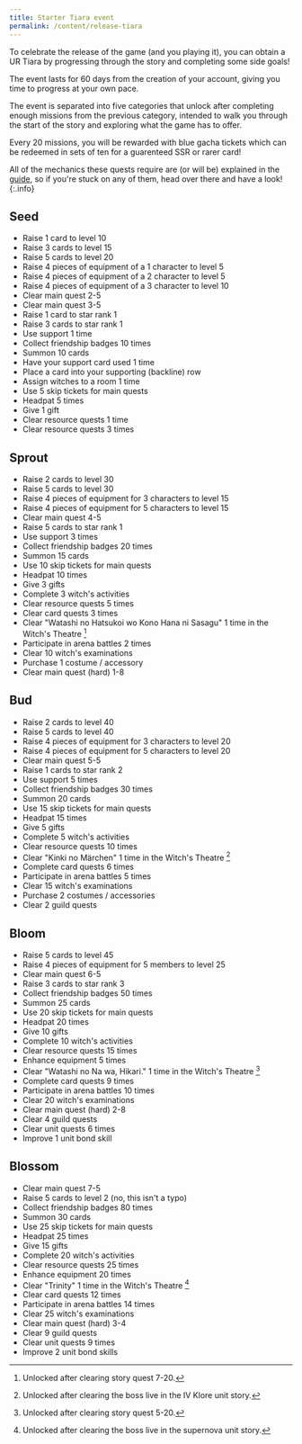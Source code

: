 ```yaml
---
title: Starter Tiara event
permalink: /content/release-tiara
---
```


To celebrate the release of the game (and you playing it), you can obtain a UR
Tiara by progressing through the story and completing some side goals!

The event lasts for 60 days from the creation of your account, giving you time
to progress at your own pace.

The event is separated into five categories that unlock after completing enough
missions from the previous category, intended to walk you through the start of
the story and exploring what the game has to offer.

Every 20 missions, you will be rewarded with blue gacha tickets which can be
redeemed in sets of ten for a guarenteed SSR or rarer card!

All of the mechanics these quests require are (or will be) explained in the
[guide](../guide/faq), so if you're stuck on any of them, head over there and
have a look!
{:.info}

## Seed

- Raise 1 card to level 10
- Raise 3 cards to level 15
- Raise 5 cards to level 20
- Raise 4 pieces of equipment of a 1 character to level 5
- Raise 4 pieces of equipment of a 2 character to level 5
- Raise 4 pieces of equipment of a 3 character to level 10
- Clear main quest 2-5
- Clear main quest 3-5
- Raise 1 card to star rank 1
- Raise 3 cards to star rank 1
- Use support 1 time
- Collect friendship badges 10 times
- Summon 10 cards
- Have your support card used 1 time
- Place a card into your supporting (backline) row
- Assign witches to a room 1 time
- Use 5 skip tickets for main quests
- Headpat 5 times
- Give 1 gift
- Clear resource quests 1 time
- Clear resource quests 3 times

## Sprout

- Raise 2 cards to level 30
- Raise 5 cards to level 30
- Raise 4 pieces of equipment for 3 characters to level 15
- Raise 4 pieces of equipment for 5 characters to level 15
- Clear main quest 4-5
- Raise 5 cards to star rank 1
- Use support 3 times
- Collect friendship badges 20 times
- Summon 15 cards
- Use 10 skip tickets for main quests
- Headpat 10 times
- Give 3 gifts
- Complete 3 witch's activities
- Clear resource quests 5 times
- Clear card quests 3 times
- Clear "Watashi no Hatsukoi wo Kono Hana ni Sasagu" 1 time in the Witch's Theatre [^1]
- Participate in arena battles 2 times
- Clear 10 witch's examinations
- Purchase 1 costume / accessory
- Clear main quest (hard) 1-8

[^1]: Unlocked after clearing story quest 7-20.

## Bud

- Raise 2 cards to level 40
- Raise 5 cards to level 40
- Raise 4 pieces of equipment for 3 characters to level 20
- Raise 4 pieces of equipment for 5 characters to level 20
- Clear main quest 5-5
- Raise 1 cards to star rank 2
- Use support 5 times
- Collect friendship badges 30 times
- Summon 20 cards
- Use 15 skip tickets for main quests
- Headpat 15 times
- Give 5 gifts
- Complete 5 witch's activities
- Clear resource quests 10 times
- Clear "Kinki no Märchen" 1 time in the Witch's Theatre [^2]
- Complete card quests 6 times
- Participate in arena battles 5 times
- Clear 15 witch's examinations
- Purchase 2 costumes / accessories
- Clear 2 guild quests

[^2]: Unlocked after clearing the boss live in the IV Klore unit story.

## Bloom

- Raise 5 cards to level 45
- Raise 4 pieces of equipment for 5 members to level 25
- Clear main quest 6-5
- Raise 3 cards to star rank 3
- Collect friendship badges 50 times
- Summon 25 cards
- Use 20 skip tickets for main quests
- Headpat 20 times
- Give 10 gifts
- Complete 10 witch's activities
- Clear resource quests 15 times
- Enhance equipment 5 times
- Clear "Watashi no Na wa, Hikari." 1 time in the Witch's Theatre [^3]
- Complete card quests 9 times
- Participate in arena battles 10 times
- Clear 20 witch's examinations
- Clear main quest (hard) 2-8
- Clear 4 guild quests
- Clear unit quests 6 times
- Improve 1 unit bond skill

[^3]: Unlocked after clearing story quest 5-20.

## Blossom

- Clear main quest 7-5
- Raise 5 cards to level 2 (no, this isn't a typo)
- Collect friendship badges 80 times
- Summon 30 cards
- Use 25 skip tickets for main quests
- Headpat 25 times
- Give 15 gifts
- Complete 20 witch's activities
- Clear resource quests 25 times
- Enhance equipment 20 times
- Clear "Trinity" 1 time in the Witch's Theatre [^4]
- Clear card quests 12 times
- Participate in arena battles 14 times
- Clear 25 witch's examinations
- Clear main quest (hard) 3-4
- Clear 9 guild quests
- Clear unit quests 9 times
- Improve 2 unit bond skills

[^4]: Unlocked after clearing the boss live in the supernova unit story.
